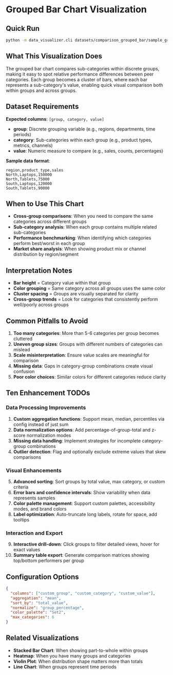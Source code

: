 # Grouped Bar Chart Visualization

## Quick Run
```bash
python -m data_visualizer.cli datasets/comparison_grouped_bar/sample_groups.csv comparison_grouped_bar --output-dir outputs/comparison_grouped_bar
```

## What This Visualization Does
The grouped bar chart compares sub-categories within discrete groups, making it easy to spot relative performance differences between peer categories. Each group becomes a cluster of bars, where each bar represents a sub-category's value, enabling quick visual comparison both within groups and across groups.

## Dataset Requirements
**Expected columns**: `[group, category, value]`
- **group**: Discrete grouping variable (e.g., regions, departments, time periods)
- **category**: Sub-categories within each group (e.g., product types, metrics, channels)
- **value**: Numeric measure to compare (e.g., sales, counts, percentages)

**Sample data format**:
```csv
region,product_type,sales
North,Laptops,150000
North,Tablets,75000
South,Laptops,120000
South,Tablets,90000
```

## When to Use This Chart
- **Cross-group comparisons**: When you need to compare the same categories across different groups
- **Sub-category analysis**: When each group contains multiple related sub-categories
- **Performance benchmarking**: When identifying which categories perform best/worst in each group
- **Market share analysis**: When showing product mix or channel distribution by region/segment

## Interpretation Notes
- **Bar height** = Category value within that group
- **Color grouping** = Same category across all groups uses the same color
- **Cluster spacing** = Groups are visually separated for clarity
- **Cross-group trends** = Look for categories that consistently perform well/poorly across groups

## Common Pitfalls to Avoid
1. **Too many categories**: More than 5-6 categories per group becomes cluttered
2. **Uneven group sizes**: Groups with different numbers of categories can mislead
3. **Scale misinterpretation**: Ensure value scales are meaningful for comparison
4. **Missing data**: Gaps in category-group combinations create visual confusion
5. **Poor color choices**: Similar colors for different categories reduce clarity

## Ten Enhancement TODOs

### Data Processing Improvements
1. **Custom aggregation functions**: Support mean, median, percentiles via config instead of just sum
2. **Data normalization options**: Add percentage-of-group-total and z-score normalization modes
3. **Missing data handling**: Implement strategies for incomplete category-group combinations
4. **Outlier detection**: Flag and optionally exclude extreme values that skew comparisons

### Visual Enhancements
5. **Advanced sorting**: Sort groups by total value, max category, or custom criteria
6. **Error bars and confidence intervals**: Show variability when data represents samples
7. **Color palette management**: Support custom palettes, accessibility modes, and brand colors
8. **Label optimization**: Auto-truncate long labels, rotate for space, add tooltips

### Interaction and Export
9. **Interactive drill-down**: Click groups to filter detailed views, hover for exact values
10. **Summary table export**: Generate comparison matrices showing top/bottom performers per group

## Configuration Options
```json
{
  "columns": ["custom_group", "custom_category", "custom_value"],
  "aggregation": "mean",
  "sort_by": "total_value",
  "normalize": "group_percentage",
  "color_palette": "Set2",
  "max_categories": 6
}
```

## Related Visualizations
- **Stacked Bar Chart**: When showing part-to-whole within groups
- **Heatmap**: When you have many groups and categories
- **Violin Plot**: When distribution shape matters more than totals
- **Line Chart**: When groups represent time periods
